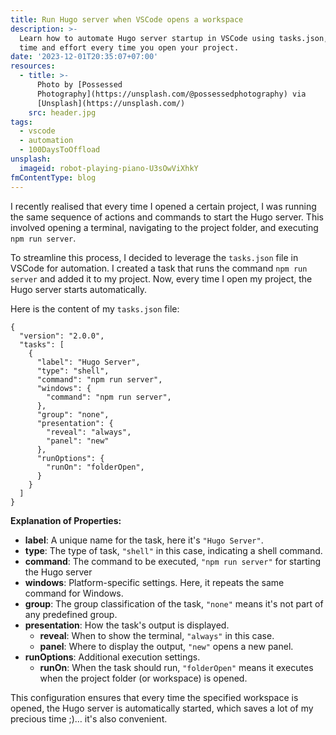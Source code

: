 ```yaml
---
title: Run Hugo server when VSCode opens a workspace
description: >-
  Learn how to automate Hugo server startup in VSCode using tasks.json, saving
  time and effort every time you open your project.
date: '2023-12-01T20:35:07+07:00'
resources:
  - title: >-
      Photo by [Possessed
      Photography](https://unsplash.com/@possessedphotography) via
      [Unsplash](https://unsplash.com/)
    src: header.jpg
tags:
  - vscode
  - automation
  - 100DaysToOffload
unsplash:
  imageid: robot-playing-piano-U3sOwViXhkY
fmContentType: blog
---
```


I recently realised that every time I opened a certain project, I was running the same sequence of actions and commands to start the Hugo server. This involved opening a terminal, navigating to the project folder, and executing `npm run server`.

To streamline this process, I decided to leverage the `tasks.json` file in VSCode for automation. I created a task that runs the command `npm run server` and added it to my project. Now, every time I open my project, the Hugo server starts automatically.

Here is the content of my `tasks.json` file:

```jsonc
{
  "version": "2.0.0",
  "tasks": [
    {
      "label": "Hugo Server",
      "type": "shell",
      "command": "npm run server",
      "windows": {
        "command": "npm run server",
      },
      "group": "none",
      "presentation": {
        "reveal": "always",
        "panel": "new"
      },
      "runOptions": {
        "runOn": "folderOpen",
      }
    }
  ]
}
```

**Explanation of Properties:**

* **label**: A unique name for the task, here it's `"Hugo Server"`.
* **type**: The type of task, `"shell"` in this case, indicating a shell command.
* **command**: The command to be executed, `"npm run server"` for starting the Hugo server
* **windows**: Platform-specific settings. Here, it repeats the same command for Windows.
* **group**: The group classification of the task, `"none"` means it's not part of any predefined group.
* **presentation**: How the task's output is displayed.
  * **reveal**: When to show the terminal, `"always"` in this case.
  * **panel**: Where to display the output, `"new"` opens a new panel.
* **runOptions**: Additional execution settings.
  * **runOn**: When the task should run, `"folderOpen"` means it executes when the project folder (or workspace) is opened.

This configuration ensures that every time the specified workspace is opened, the Hugo server is automatically started, which saves a lot of my precious time ;)… it's also convenient.

